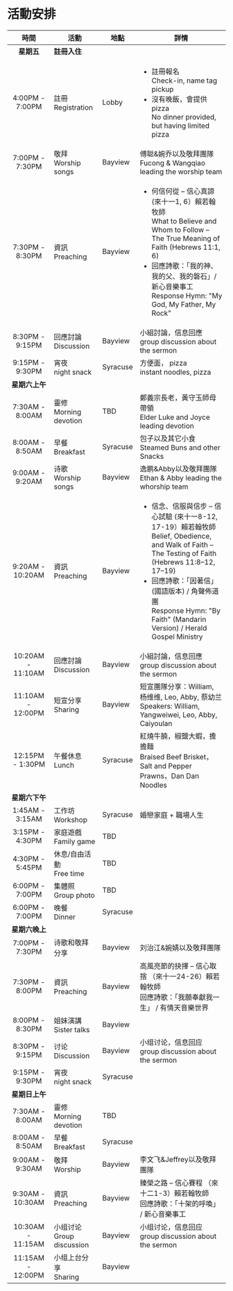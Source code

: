 

# 活動安排


|        時間         | 活動                         | 地點      | 詳情                                                                                                                                                                                                                                                           |
|:-----------------:|----------------------------|---------|--------------------------------------------------------------------------------------------------------------------------------------------------------------------------------------------------------------------------------------------------------------|
|      **星期五**      | **註冊入住**                   |         |
|  4:00PM - 7:00PM  | 註冊 <br> Registration       | Lobby   | <ul><li>註冊報名 <br> Check-in, name tag pickup</li><li>沒有晚飯，會提供pizza <br>No dinner provided, but having limited pizza </li></ul>                                                                                                                                |
|  7:00PM - 7:30PM  | 敬拜 <br> Worship songs      | Bayview | 傅聪&婉乔以及敬拜團隊 <br> Fucong & Wangqiao leading the worship team                                                                                                                                                                                                  |
|  7:30PM - 8:30PM  | 資訊 <br> Preaching          | Bayview     | <ul><li>何信何從 – 信心真諦 (來十一1, 6）賴若翰牧師 <br> What to Believe and Whom to Follow – The True Meaning of Faith (Hebrews 11:1, 6) </li> <li>回應詩歌：「我的神、我的父、我的磐石」/ 新心音樂事工 <br> Response Hymn: "My God, My Father, My Rock"</li></ul>                                    |
|  8:30PM - 9:15PM  | 回應討論 <br> Discussion       | Bayview     | 小組討論，信息回應  <br> group discussion about the sermon                                                                                                                                                                                                            |
|  9:15PM - 9:30PM  | 宵夜 <br> night snack        | Syracuse     | 方便面， pizza <br> instant noodles, pizza                                                                                                                                                                                                                       |
|     **星期六上午**     |                            |         |
|  7:30AM - 8:00AM  | 靈修 <br> Morning devotion   | TBD     | 鄭義宗長老，黃守玉師母帶領 <br> Elder Luke and Joyce leading devotion                                                                                                                                                                                                     |                                                                                    
|  8:00AM - 8:50AM  | 早餐 <br> Breakfast          | Syracuse     | 包子以及其它小食 <br> Steamed Buns and other Snacks                                                                                                                                                                                                                  |                                                                           
|  9:00AM - 9:20AM  | 诗歌 <br> Worship songs      | Bayview     | 逸鹏&Abby以及敬拜團隊 <br> Ethan & Abby leading the whorship team                                                                                                                                                                                                    |                                                                                                                                                                               
| 9:20AM - 10:20AM  | 資訊 <br> Preaching          | Bayview     | <ul><li>信念、信服與信步 – 信心試驗 (來十一8-12, 17-19）賴若翰牧師 <br> Belief, Obedience, and Walk of Faith – The Testing of Faith (Hebrews 11:8–12, 17–19)</li><li>回應詩歌：「因著信」(國語版本) / 角聲佈道團 <br> Response Hymn: "By Faith" (Mandarin Version) / Herald Gospel Ministry</li> </ul> |                                       
| 10:20AM - 11:10AM | 回應討論 <br> Discussion       | Bayview     | 小組討論，信息回應  <br> group discussion about the sermon                                                                                                                                                                                                            |
| 11:10AM - 12:00PM | 短宣分享<br> Sharing           | Bayview     | 短宣團隊分享：William, 杨维维, Leo, Abby, 蔡幼兰 <br> Speakers: William, Yangweiwei, Leo, Abby, Caiyoulan                                                                                                                                                                 |
| 12:15PM - 1:30PM  | 午餐休息 <br> Lunch            | Syracuse     |  紅燒牛腩，椒鹽大蝦，擔擔麵 <br> Braised Beef Brisket，Salt and Pepper Prawns，Dan Dan Noodles                                                              
|     **星期六下午**     |                            |         |
|  1:45AM - 3:15AM  | 工作坊 <br> Workshop          | Syracuse     | 婚戀家庭 +  職場人生                                                                                                                                                                                                                                                 |                                                                                                                                                                               
|  3:15PM - 4:30PM  | 家庭遊戲 <br> Family game      | TBD     |                                                                                                                                                                         
|  4:30PM - 5:45PM  | 休息/自由活動 <br> Free time     | TBD     |                                                                                                                                                                                                                               
|  6:00PM - 7:00PM  | 集體照 <br> Group photo       | TBD     |                                                                
|  6:00PM - 7:00PM  | 晚餐 <br> Dinner             | Syracuse     |
|     **星期六晚上**     |                            |         |
|  7:00PM - 7:30PM  | 诗歌和敬拜分享                    | Bayview     | 刘治江&婉婧以及敬拜團隊                                                                                                                                                                                                                                                 
|  7:30PM - 8:00PM  | 資訊 <br> Preaching          | Bayview     | 高風亮節的抉擇 – 信心取捨 （來十一24-26）賴若翰牧師 <br> 回應詩歌：「我願奉獻我一生」 / 有情天音樂世界                                                                                                                                                                                                 
|  8:00PM - 8:30PM  | 姐妹演講 <br> Sister talks     | Bayview     |                                              
|  8:30PM - 9:15PM  | 讨论 <br> Discussion         | Bayview     | 小组讨论，信息回应  <br> group discussion about the sermon                                                                                                                                                                                                            
|  9:15PM - 9:30PM  | 宵夜 <br> night snack        | Syracuse     |                                                                                    
|     **星期日上午**     |                            |         |
|  7:30AM - 8:00AM  | 靈修 <br> Morning devotion   | TBD     |                                                                                                                                                                                                                                         
|  8:00AM - 8:50AM  | 早餐 <br> Breakfast          | Syracuse     |                                                           
|  9:00AM - 9:30AM  | 敬拜 <br> Worship            | Bayview     | 李文飞&Jeffrey以及敬拜團隊                                                                                                                                                                                                                                            
| 9:30AM - 10:30AM  | 資訊 <br> Preaching          | Bayview     | 臻榮之路 – 信心賽程 （來十二1-3）賴若翰牧師 <br> 回應詩歌：「十架的呼喚」 / 新心音樂事工                                                                                                                                                                                                         
| 10:30AM - 11:15AM | 小组讨论 <br> Group discussion | Bayview     | 小组讨论，信息回应  <br> group discussion about the sermon                                                                                                                                                                                                            
| 11:15AM - 12:00PM | 小组上台分享 <br> Sharing        | Bayview     |                                                                                                                                                                 
                                                                                                                                                                                                              
